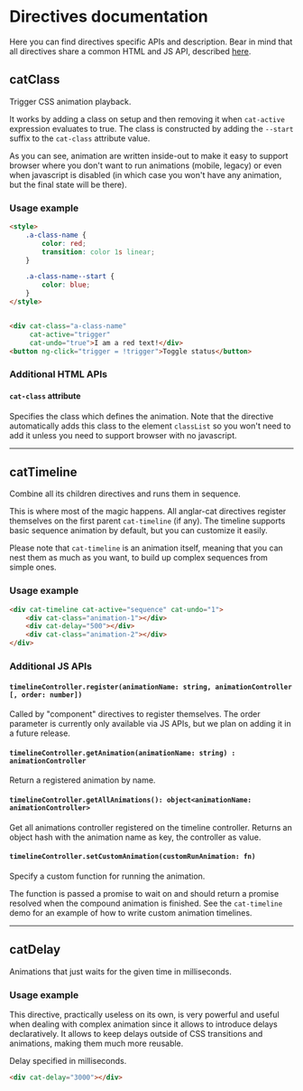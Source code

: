 # Directives documentation

Here you can find directives specific APIs and description. Bear in mind that all directives share a common HTML and JS API, described [here](./README.md).

## catClass

Trigger CSS animation playback.

It works by adding a class on setup and then removing it when `cat-active` expression evaluates to true. The class is constructed by adding the `--start` suffix to the `cat-class` attribute value.

As you can see, animation are written inside-out to make it easy to support browser where you don't want to run animations (mobile, legacy) or even when javascript is disabled (in which case you won't have any animation, but the final state will be there).

### Usage example

```html
<style>
    .a-class-name {
        color: red;
        transition: color 1s linear;
    }

    .a-class-name--start {
        color: blue;
    }
</style>


<div cat-class="a-class-name"
     cat-active="trigger"
     cat-undo="true">I am a red text!</div>
<button ng-click="trigger = !trigger">Toggle status</button>
```

### Additional HTML APIs

#### `cat-class` attribute

Specifies the class which defines the animation. Note that the directive automatically adds this class to the element `classList` so you won't need to add it unless you need to support browser with no javascript.

--------------------------------------------------------------------------------

## catTimeline

Combine all its children directives and runs them in sequence.

This is where most of the magic happens. All anglar-cat directives register themselves on the first parent `cat-timeline` (if any). The timeline supports basic sequence animation by default, but you can customize it easily.

Please note that `cat-timeline` is an animation itself, meaning that you can nest them as much as you want, to build up complex sequences from simple ones.

### Usage example

```html
<div cat-timeline cat-active="sequence" cat-undo="1">
    <div cat-class="animation-1"></div>
    <div cat-delay="500"></div>
    <div cat-class="animation-2"></div>
</div>
```

### Additional JS APIs

#### `timelineController.register(animationName: string, animationController [, order: number])`

Called by "component" directives to register themselves. The order parameter is currently only available via JS APIs, but we plan on adding it in a future release.

#### `timelineController.getAnimation(animationName: string) : animationController`

Return a registered animation by name.

#### `timelineController.getAllAnimations(): object<animationName: animationController>`

Get all animations controller registered on the timeline controller. Returns an object hash with the animation name as key, the controller as value.

#### `timelineController.setCustomAnimation(customRunAnimation: fn)`

Specify a custom function for running the animation.

The function is passed a promise to wait on and should return a promise resolved when the compound animation is finished. See the `cat-timeline` demo for an example of how to write custom animation timelines.

--------------------------------------------------------------------------------

## catDelay

Animations that just waits for the given time in milliseconds.

### Usage example

This directive, practically useless on its own, is very powerful and useful when dealing with complex animation since it allows to introduce delays declaratively. It allows to keep delays outside of CSS transitions and animations, making them much more reusable.

Delay specified in milliseconds.

```html
<div cat-delay="3000"></div>
```
